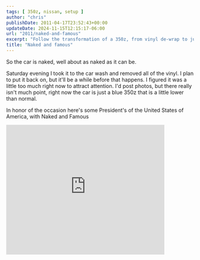 ```yaml
---
tags: [ 350z, nissan, setup ]
author: "chris"
publishDate: 2011-04-17T23:52:43+00:00
updateDate: 2024-11-15T12:15:17-06:00
url: "2011/naked-and-famous"
excerpt: "Follow the transformation of a 350z, from vinyl de-wrap to just a regular blue car. Join the journey while it temporarily stays 'naked'."
title: "Naked and famous"
---
```


So the car is naked, well about as naked as it can be.

Saturday evening I took it to the car wash and removed all of the vinyl. I plan to put it back on, but it'll be a while before that happens. I figured it was a little too much right now to attract attention. I'd post photos, but there really isn't much point, right now the car is just a blue 350z that is a little lower than normal.

<p>In honor of the occasion here's some President's of the United States of America, with Naked and Famous</p> <iframe title="YouTube video player" height="349" src="https://www.youtube.com/embed/GHPkLuVBQ1Y?rel=0&amp;hd=1" frameborder="0" width="425" allowfullscreen="allowfullscreen"></iframe>

